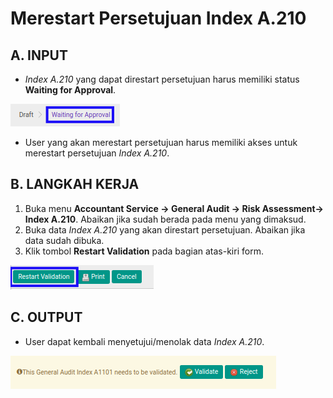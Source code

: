 # Merestart Persetujuan Index A.210

## A. INPUT

* *Index A.210* yang dapat direstart persetujuan harus memiliki status **Waiting for Approval**.

![](../../../img/index-a210/status-waiting-for-approval.png)

* User yang akan merestart persetujuan harus memiliki akses untuk merestart persetujuan *Index A.210*.

## B. LANGKAH KERJA

1. Buka menu **Accountant Service -> General Audit -> Risk Assessment-> Index A.210**. Abaikan jika sudah berada pada menu yang dimaksud.
2. Buka data *Index A.210* yang akan direstart persetujuan. Abaikan jika data sudah dibuka.
3. Klik tombol **Restart Validation** pada bagian atas-kiri form.

![](../../../img/index-a210/tombol-restart-validation.png)

## C. OUTPUT

* User dapat kembali menyetujui/menolak data *Index A.210*.

![](../../../img/index-a210/output-restart-persetujuan.png)
